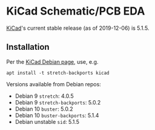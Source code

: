 KiCad Schematic/PCB EDA
=======================

[KiCad]'s current stable release (as of 2019-12-06) is 5.1.5.


Installation
------------

Per the [KiCad Debian page][inst-debian], use, e.g.

    apt install -t stretch-backports kicad

Versions available from Debian repos:
- Debian 9 `stretch`: 4.0.5
- Debian 9 `stretch-backports`: 5.0.2
- Debian 10 `buster`: 5.0.2
- Debian 10 `buster-backports`: 5.1.4
- Debian unstable `sid`: 5.1.5



<!-------------------------------------------------------------------->
[KiCad]: https://www.kicad-pcb.org/
[inst-debian]: https://www.kicad-pcb.org/
